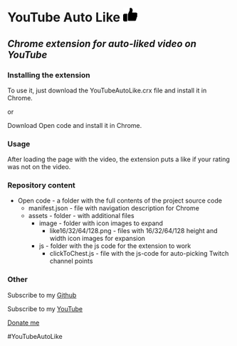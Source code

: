 # YouTube Auto Like ![](https://github.com/SailorStat/YouTubeAutoLike/blob/main/Open%20code/assets/image/like32.png?raw=true)
## _Chrome extension for auto-liked video on YouTube_
### Installing the extension
To use it, just download the YouTubeAutoLike.crx file and install it in Chrome.

or

Download Open code and install it in Chrome.

### Usage
After loading the page with the video, the extension puts a like if your rating was not on the video.

### Repository content
- Open code - a folder with the full contents of the project source code
    - manifest.json - file with navigation description for Chrome
    - assets - folder - with additional files
        - image - folder with icon images to expand
            - like16/32/64/128.png - files with 16/32/64/128 height and width icon images for expansion
        - js - folder with the js code for the extension to work
            - clickToChest.js - file with the js-code for auto-picking Twitch channel points

### Other
Subscribe to my [Github](https://github.com/SailorStat)

Subscribe to my [YouTube](https://www.youtube.com/channel/UCEh0vKIb7axCezBKca-CCeg)

[Donate me](https://donatepay.ru/don/BootCamp_RU)

#YouTubeAutoLike

